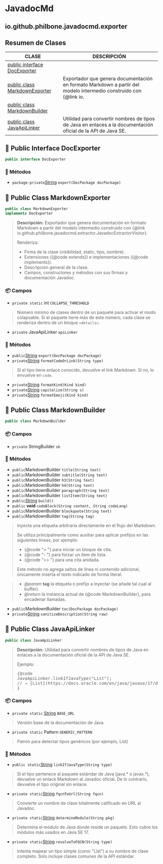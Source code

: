 # JavadocMd

## io.github.philbone.javadocmd.exporter

## Resumen de Clases


|CLASE|DESCRIPCIÓN|
|---|---|
|[public interface DocExporter](#-public-interface-docexporter)|
|[public class MarkdownExporter](#-public-class-markdownexporter)|Exportador que genera documentación en formato Markdown a partir del modelo intermedio construido con {@link io.
|[public class MarkdownBuilder](#-public-class-markdownbuilder)|
|[public class JavaApiLinker](#-public-class-javaapilinker)|Utilidad para convertir nombres de tipos de Java en enlaces a la documentación oficial de la API de Java SE.
## 📗 Public Interface DocExporter

```java
public interface DocExporter
```
### 🧮 Métodos

- `package-private`[String](https://docs.oracle.com/en/java/javase/17/docs/api/java.base/java/lang/String.html) `export(DocPackage docPackage)`
## 📘 Public Class MarkdownExporter

```java
public class MarkdownExporter
implements DocExporter
```
> **Descripción:**
> Exportador que genera documentación en formato Markdown
> a partir del modelo intermedio construido con
> {@link io.github.philbone.javadocmd.extractor.JavadocExtractorVisitor}.
> 
> <p>Renderiza:</p>
> <ul>
>     <li>Firma de la clase (visibilidad, static, tipo, nombre).</li>
>     <li>Extensiones ({@code extends}) e implementaciones ({@code implements}).</li>
>     <li>Descripción general de la clase.</li>
>     <li>Campos, constructores y métodos con sus firmas y documentación Javadoc.</li>
> </ul>

### 📦 Campos

- `private static` int `COLLAPSE_THRESHOLD`
> Número mínimo de clases dentro de un paquete para activar el modo colapsable.
> Si el paquete tiene más de este número, cada clase se renderiza dentro de un bloque `<details>`.

- `private` JavaApiLinker `apiLinker`
### 🧮 Métodos

- `public`[String](https://docs.oracle.com/en/java/javase/17/docs/api/java.base/java/lang/String.html) `export(DocPackage docPackage)`
- `private`[String](https://docs.oracle.com/en/java/javase/17/docs/api/java.base/java/lang/String.html) `formatCodeOrLink(String type)`
> Si el tipo tiene enlace conocido, devuelve el link Markdown. Si no, lo envuelve en `code`.

- `private`[String](https://docs.oracle.com/en/java/javase/17/docs/api/java.base/java/lang/String.html) `formatKind(Kind kind)`
- `private`[String](https://docs.oracle.com/en/java/javase/17/docs/api/java.base/java/lang/String.html) `capitalize(String s)`
- `private`[String](https://docs.oracle.com/en/java/javase/17/docs/api/java.base/java/lang/String.html) `formatEmoji(Kind kind)`
## 📘 Public Class MarkdownBuilder

```java
public class MarkdownBuilder
```
### 📦 Campos

- `private` StringBuilder `sb`
### 🧮 Métodos

- `public`MarkdownBuilder `title(String text)`
- `public`MarkdownBuilder `subtitle(String text)`
- `public`MarkdownBuilder `h3(String text)`
- `public`MarkdownBuilder `h4(String text)`
- `public`MarkdownBuilder `paragraph(String text)`
- `public`MarkdownBuilder `listItem(String text)`
- `public`[String](https://docs.oracle.com/en/java/javase/17/docs/api/java.base/java/lang/String.html) `build()`
- `public` **void** `codeBlock(String content, String codeLang)`
- `public`MarkdownBuilder `blockquote(String text)`
- `public`MarkdownBuilder `tag(String tag)`
> Inyecta una etiqueta arbitraria directamente en el flujo del Markdown.
> <p>
> Se utiliza principalmente como auxiliar para aplicar prefijos en las
> siguientes líneas, por ejemplo:
> <ul>
> <li>{@code "> "} para iniciar un bloque de cita.</li>
> <li>{@code "- "} para forzar un ítem de lista.</li>
> <li>{@code ">> "} para una cita anidada.</li>
> </ul>
> </p>
> <p>
> Este método no agrega saltos de línea ni contenido adicional, únicamente
> inserta el texto indicado de forma literal.
> </p>

> - *@param* **tag** la etiqueta o prefijo a inyectar (se añade tal cual al
buffer).
> - *@return* la instancia actual de {@code MarkdownBuilder}, para encadenar
llamadas.
- `public`MarkdownBuilder `toc(DocPackage docPackage)`
- `private`[String](https://docs.oracle.com/en/java/javase/17/docs/api/java.base/java/lang/String.html) `sanitizeDescription(String raw)`
## 📘 Public Class JavaApiLinker

```java
public class JavaApiLinker
```
> **Descripción:**
> Utilidad para convertir nombres de tipos de Java en enlaces
> a la documentación oficial de la API de Java SE.
> 
> <p>Ejemplo:</p>
> <pre>{@code
> JavaApiLinker.linkIfJavaType("List<String>");
> // → [List](https://docs.oracle.com/en/java/javase/17/docs/api/java.base/java/util/List.html)<String>
> }</pre>

### 📦 Campos

- `private static` [String](https://docs.oracle.com/en/java/javase/17/docs/api/java.base/java/lang/String.html) `BASE_URL`
> Versión base de la documentación de Java.

- `private static` Pattern `GENERIC_PATTERN`
> Patrón para detectar tipos genéricos (por ejemplo, List<String>)

### 🧮 Métodos

- `public static`[String](https://docs.oracle.com/en/java/javase/17/docs/api/java.base/java/lang/String.html) `linkIfJavaType(String type)`
> Si el tipo pertenece al paquete estándar de Java (java.* o javax.*),
> devuelve un enlace Markdown al Javadoc oficial.
> De lo contrario, devuelve el tipo original sin enlace.

- `private static`[String](https://docs.oracle.com/en/java/javase/17/docs/api/java.base/java/lang/String.html) `fqcnToUrl(String fqcn)`
> Convierte un nombre de clase totalmente calificado en URL al Javadoc.

- `private static`[String](https://docs.oracle.com/en/java/javase/17/docs/api/java.base/java/lang/String.html) `determineModule(String pkg)`
> Determina el módulo de Java donde reside un paquete.
> Esto cubre los módulos más usados en Java SE 17.

- `private static`[String](https://docs.oracle.com/en/java/javase/17/docs/api/java.base/java/lang/String.html) `resolveToFQCN(String type)`
> Intenta mapear un tipo simple (como "List") a su nombre de clase completo.
> Solo incluye clases comunes de la API estándar.

